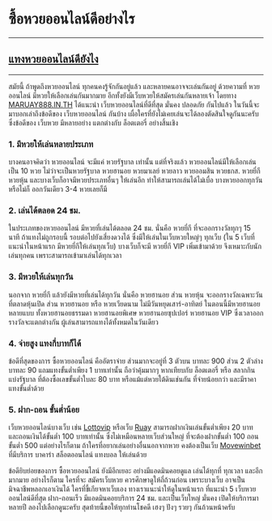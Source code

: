 # ซื้อหวยออนไลน์ดีอย่างไร
---  
## [แทงหวยออนไลน์ดียังไง](https://maruay888.in.th/)  
---  
สมัยนี้ ถ้าพูดถึงหวยออนไลน์ ทุกคนคงรู้จักกันอยู่แล้ว และหลายคนอาจจะเล่นกันอยู่ ด้วยความที่ หวยออนไลน์ มีหวยให้เลือกเล่นกันมากมาย อีกทั้งยังมีเว็บหวยให้สมัครเล่นกันหลายเจ้า โดยทาง [MARUAY888.IN.TH](https://maruay888.in.th/) ได้แนะนำ เว็บหวยออนไลน์ที่ดีที่สุด มั่นคง ปลอดภัย กันไปแล้ว ในวันนี้จะมาบอกเล่าถึงข้อดีของ เว็บหวยออนไลน์ กันบ้าง เผื่อใครที่ยังไม่เคยเล่นจะได้ลองตัดสินใจดูกันนะครับ ซึ่งข้อดีของ เว็บหวย มีหลายอย่าง แตกต่างกับ ล็อตเตอรี่ อย่างสิ้นเชิง  
### 1. มีหวยให้เล่นหลายประเภท
บางคนอาจคิดว่า หวยออนไลน์ จะมีแค่ หวยรัฐบาล เท่านั้น แต่ที่จริงแล้ว หวยออนไลน์มีให้เลือกเล่นเป็น 10 หวย ไม่ว่าจะเป็นหวยรัฐบาล หวยฮานอย หวยมาเลย์ หวยลาว หวยออมสิน หวยธกส. หวยยี่กี หวยหุ้น และบางเว็บก็อาจมีหวยประเภทอื่นๆ ให้เล่นอีก ทำให้สามารถเล่นได้ไม่เบื่อ บางหวยออกทุกวัน หรือไม่ก็ ออกวันเดียว 3-4 หวยเลยก็มี  
### 2. เล่นได้ตลอด 24 ชม.
ในประเภทของหวยออนไลน์ มีหวยที่เล่นได้ตลอด 24 ชม. นั่นคือ หวยยี่กี ที่จะออกรางวัลทุกๆ 15 นาที ถ้าแทงไม่ถูกรอบนี้ รอบต่อไปยังเสี่ยงดวงได้ ซึ่งมีให้เล่นในเว็บหวยใหญ่ๆ ทุกเว็บ (ใน 5 เว็บที่แนะนำในหน้าแรก มีหวยยี่กีให้เล่นทุกเว็บ) บางเว็บก็จะมี หวยยี่กี VIP เพิ่มเข้ามาด้วย จึงเหมาะกับนักเล่นทุกคน เพราะสามารถเข้ามาเล่นได้ทุกเวลา  
### 3. มีหวยให้เล่นทุกวัน  
นอกจาก หวยยี่กี แล้วยังมีหวยที่เล่นได้ทุกวัน นั่นคือ หวยฮานอย ส่วน หวยหุ้น จะออกรางวัลเฉพาะวันที่ตลาดหุ้นเปิด ส่วน หวยฮานอย หรือ หวยเวียดนาม ไม่มีวันหยุดเสาร์-อาทิตย์ ในตอนนี้มีหวยฮานอยหลายแบบ ทั้งหวยฮานอยธรรมดา หวยฮานอยพิเศษ หวยฮานอยซุปเปอร์ หวยฮานอย VIP ซึ่งเวลาออกรางวัลจะแตกต่างกัน ผู้เล่นสามารถแทงได้ทั้งหมดในวันเดียว  
### 4. จ่ายสูง แทงกี่บาทก็ได้
ข้อดีที่สุดของการ ซื้อหวยออนไลน์ คืออัตราจ่าย ส่วนมากจะอยู่ที่ 3 ตัวบน บาทละ 900 ส่วน 2 ตัวล่าง บาทละ 90 แถมแทงขั้นต่ำเพียง 1 บาทเท่านั้น ถือว่าคุ้มมากๆ หากเทียบกับ ล็อตเตอรี่ หรือ สลากกินแบ่งรัฐบาล ที่ต้องซื้อเลขขั้นต่ำใบละ 80 บาท หรือแม้แต่หวยใต้ดินเช่นกัน ที่จ่ายน้อยกว่า และมีราคาแทงขั้นต่ำด้วย 
### 5. ฝาก-ถอน ขั้นต่ำน้อย
เว็บหวยออนไลน์บางเว็บ เช่น [Lottovip](https://bit.ly/2OxduSS) หรือเว็บ [Ruay](https://bit.ly/3SbnJvz) สามารถฝากเงินเล่นขั้นต่ำเพียง 20 บาท และถอนเงินได้ขั้นต่ำ 100 บาทเท่านั้น ซึ่งไม่เหมือนหลายเว็บส่วนใหญ่ ที่จะต้องฝากขั้นต่ำ 100 ถอนขั้นต่ำ 500 แต่อย่างไรก็ตาม ถ้าใครที่อยากเล่นอย่างอื่นนอกจากหวย คงต้องเป็นเว็บ [Movewinbet](https://bit.ly/3eYYZbw) ที่มีบริการ บาคาร่า สล็อตออนไลน์ แทงบอล ให้เล่นด้วย

ข้อดียิบย่อยของการ ซื้อหวยออนไลน์ ยังมีอีกเยอะ อย่างมีแอดมินคอยดูแล เล่นได้ทุกที่ ทุกเวลา และอีกมากมาย อย่างไรก็ตาม ใครที่จะ สมัครเว็บหวย ควรศึกษาดูให้ถี่ถ้วนก่อน เพราะบางเว็บ อาจเป็นมิจฉาชีพหลอกเอาเงินได้ ใครที่ขี้เกียจหาเว็บเอง ทางเราแนะนำให้ดูในหน้าแรก ที่แนะนำ 5 เว็บหวยออนไลน์ดีที่สุด ฝาก-ถอนเร็ว มีแอดมินคอยบริการ 24 ชม. และเป็นเว็บใหญ่ มั่นคง เปิดให้บริการมาหลายปี ลองไปเลือกดูนะครับ สุดท้ายนี้ขอให้ทุกท่านโชคดี เฮงๆ ปังๆ รวยๆ กันถ้วนหน้าครับ
